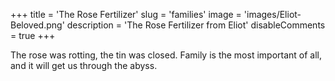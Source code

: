 +++
title = 'The Rose Fertilizer'
slug = 'families'
image = 'images/Eliot-Beloved.png'
description = 'The Rose Fertilizer from Eliot'
disableComments = true
+++

The rose was rotting, the tin was closed. Family is the most important of all, and it will get us through the abyss.
